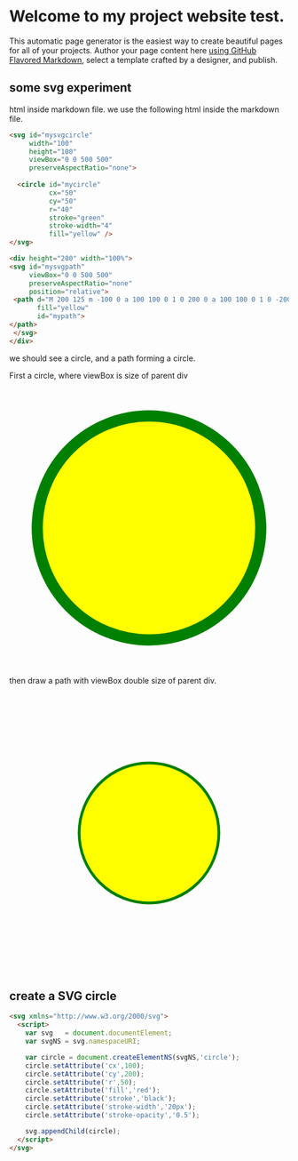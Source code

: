 # Welcome to my project website test.
 This automatic page generator is the easiest way to create beautiful pages for all of your projects. Author your page content here [using GitHub Flavored Markdown](https://guides.github.com/features/mastering-markdown/), select a template crafted by a designer, and publish.



 
## some svg experiment

html inside markdown file. we use the following html inside the markdown file.

```html
<svg id="mysvgcircle" 
     width="100" 
     height="100" 
     viewBox="0 0 500 500" 
     preserveAspectRatio="none">
 
  <circle id="mycircle" 
          cx="50" 
          cy="50" 
          r="40" 
          stroke="green" 
          stroke-width="4" 
          fill="yellow" />
</svg>

<div height="200" width="100%">
<svg id="mysvgpath" 
     viewBox="0 0 500 500" 
     preserveAspectRatio="none"
     position="relative">
 <path d="M 200 125 m -100 0 a 100 100 0 1 0 200 0 a 100 100 0 1 0 -200 0" 
       fill="yellow" 
       id="mypath">
</path>
 </svg>
</div>
```

we should see a circle, and a path forming a circle.

First a circle, where viewBox is size of parent div

<div id="myExperiment">
<div width="100" height="100">
<svg id="mysvgcircle"  
     viewBox="0 0 100 100" 
     preserveAspectRatio="none"
     position="relative">
  <circle id="mycircle" 
          cx="50" 
          cy="50" 
          r="40" 
          stroke="green" 
          stroke-width="4" 
          fill="yellow" />
</svg>
</div>

then draw a path with viewBox double size of parent div.

<div height="200" width="200">
<svg id="mysvgpath" 
     viewBox="0 0 400 400" 
     preserveAspectRatio="none"
     position="relative">
 <path d="M 200 200 m -100 0 a 100 100 0 1 0 200 0 a 100 100 0 1 0 -200 0" 
       fill="yellow" 
       stroke="green" 
       stroke-width="4" 
       id="mypath">
</path>
 </svg>
</div>
</div>

## create a SVG circle

```html
<svg xmlns="http://www.w3.org/2000/svg">
  <script>
    var svg   = document.documentElement;
    var svgNS = svg.namespaceURI;

    var circle = document.createElementNS(svgNS,'circle');
    circle.setAttribute('cx',100);
    circle.setAttribute('cy',200);
    circle.setAttribute('r',50);
    circle.setAttribute('fill','red');
    circle.setAttribute('stroke','black');
    circle.setAttribute('stroke-width','20px');
    circle.setAttribute('stroke-opacity','0.5');

    svg.appendChild(circle);
  </script>
</svg>

```
